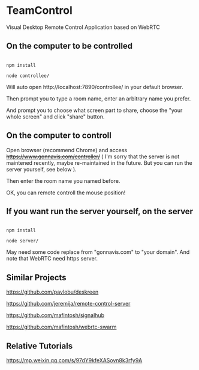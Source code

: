 # TeamControl

Visual Desktop Remote Control Application based on WebRTC


## On the computer to be controlled

```

npm install

node controllee/

```
Will auto open http://localhost:7890/controllee/ in your default browser.

Then prompt you to type a room name, enter an arbitrary name you prefer.

And prompt you to choose what screen part to share, choose the "your whole screen" and click "share" button.

## On the computer to controll

Open browser (recommend Chrome) and access <del>https://www.gonnavis.com/controller/</del> ( I'm sorry that the server is not maintened recently, maybe re-maintained in the future. But you can run the server yourself, see below ).

Then enter the room name you named before.

OK, you can remote controll the mouse position!




## If you want run the server yourself, on the server

```

npm install

node server/

```
May need some code replace from "gonnavis.com" to "your domain". And note that WebRTC need https server.

## Similar Projects

https://github.com/pavlobu/deskreen

https://github.com/jeremija/remote-control-server

https://github.com/mafintosh/signalhub

https://github.com/mafintosh/webrtc-swarm

## Relative Tutorials

https://mp.weixin.qq.com/s/97dY9kfeXASovn8k3rfy9A

